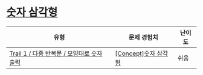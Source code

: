 # [숫자 삼각형](https://www.codetree.ai/trails/complete/curated-cards/intro-number-triangle)

|유형|문제 경험치|난이도|
|---|---|---|
|[Trail 1 / 다중 반복문 / 모양대로 숫자 출력](https://www.codetree.ai/trail-info/novice-low/)|[[Concept]숫자 삼각형](https://www.codetree.ai/trails/complete/curated-cards/intro-number-triangle/)|쉬움|

